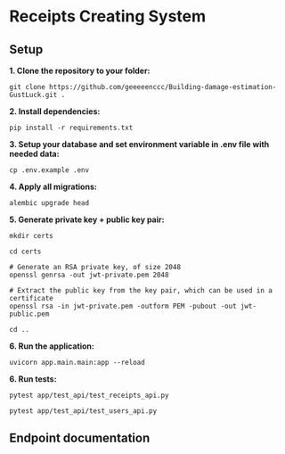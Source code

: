 # Receipts Creating System

## Setup

**1. Clone the repository to your folder:**
```commandline
git clone https://github.com/geeeeenccc/Building-damage-estimation-GustLuck.git .
```

**2. Install dependencies:**

```commandline
pip install -r requirements.txt
```

**3. Setup your database and set environment variable in .env file with needed data:**

```commandline
cp .env.example .env
```

**4. Apply all migrations:**

```commandline
alembic upgrade head
```

**5. Generate private key + public key pair:**

```commandline
mkdir certs
```

```commandline
cd certs
```

```commandline
# Generate an RSA private key, of size 2048
openssl genrsa -out jwt-private.pem 2048
```

```commandline
# Extract the public key from the key pair, which can be used in a certificate
openssl rsa -in jwt-private.pem -outform PEM -pubout -out jwt-public.pem
```

```commandline
cd ..
```

**6. Run the application:**

```commandline
uvicorn app.main.main:app --reload
```

**6. Run tests:**

```commandline
pytest app/test_api/test_receipts_api.py
```

```commandline
pytest app/test_api/test_users_api.py
```

## Endpoint documentation














